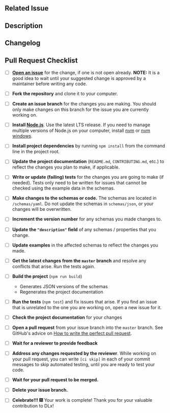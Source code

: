 <!--- Provide a general summary of your changes in the Title above -->

## Related Issue
<!-- This project only accepts pull requests related to open issues. -->
<!-- Please link to the issue here, or open an issue if you have not already. -->

## Description
<!-- in 1-3 sentences, please provide a high-level overview of what changes were made. -->
<!-- If appropriate, document your reasoning for why you made the changes the way you did. -->

## Changelog
<!-- What specific changes were made? List each change as a bullet point with a label. -->
<!-- See the issues tracker for a list of labels to use. -->
<!-- Some examples: -->

<!-- DOCS: add documentation about new app.sync() method -->
<!-- NEW: add app.sync() method to App object -->
<!-- CHANGE: update app.init() to call app.sync() -->

## Pull Request Checklist

- [ ] **[Open an issue](https://github.com/digitallinguistics/spec/issues/new)** for the change, if one is not open already. **NOTE:** It is a good idea to wait until your suggested change is approved by a maintainer before writing any code.

- [ ] **Fork the repository** and clone it to your computer.

- [ ] **Create an issue branch** for the changes you are making. You should only make changes on this branch for the issue you are currently working on.

- [ ] **Install [Node.js](https://nodejs.org/en/)**. Use the latest LTS release. If you need to manage multiple versions of Node.js on your computer, install [nvm](https://github.com/creationix/nvm) or [nvm windows](https://github.com/coreybutler/nvm-windows).

- [ ] **Install project dependencies** by running `npm install` from the command line in the project root.

- [ ] **Update the project documentation** (`README.md`, `CONTRIBUTING.md`, etc.) to reflect the changes you plan to make, if applicable.

- [ ] **Write or update (failing) tests** for the changes you are going to make (if needed). Tests only need to be written for issues that cannot be checked using the example data in the schemas.

- [ ] **Make changes to the schemas or code.** The schemas are located in `/schemas/yaml`. Do not update the schemas in `schemas/json`, or your changes will be overwritten.

- [ ] **Increment the version number** for any schemas you made changes to.

- [ ] **Update the `"description"` field** of any schemas / properties that you change.

- [ ] **Update examples** in the affected schemas to reflect the changes you made.

- [ ] **Get the latest changes from the `master` branch** and resolve any conflicts that arise. Run the tests again.

- [ ] **Build the project** (`npm run build`)

  - Generates JSON versions of the schemas
  - Regenerates the project documentation

- [ ] **Run the tests** (`npm test`) and fix issues that arise. If you find an issue that is unrelated to the one you are working on, open a new issue for it.

- [ ] **Check the project documentation** for your changes

- [ ] **Open a pull request** from your issue branch into the `master` branch. See GitHub's advice on [How to write the perfect pull request](https://blog.github.com/2015-01-21-how-to-write-the-perfect-pull-request/).

- [ ] **Wait for a reviewer to provide feedback**

- [ ] **Address any changes requested by the reviewer**. While working on your pull request, you can write `[ci skip]` in each of your commit messages to skip automated testing, until you are ready to test your code.

- [ ] **Wait for your pull request to be merged.**

- [ ] **Delete your issue branch.**

- [ ] **Celebrate!!!** :fireworks: Your work is complete! Thank you for your valuable contribution to DLx!

